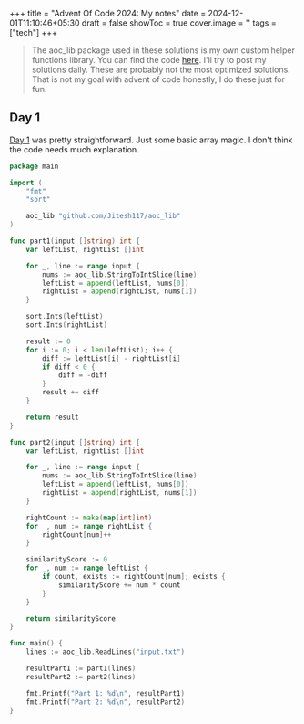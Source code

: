 +++
title = "Advent Of Code 2024: My notes"
date = 2024-12-01T11:10:46+05:30
draft = false
showToc = true
cover.image = ''
tags = ["tech"]
+++

> The aoc_lib package used in these solutions is my own custom helper functions library. You can find the code [here](https://github.com/jitesh117/aoc_lib). I'll try to post my solutions daily. These are probably not the most optimized solutions. That is not my goal with advent of code honestly, I do these just for fun.

## Day 1

[Day 1](https://adventofcode.com/2024/day/1) was pretty straightforward. Just some basic array magic. I don't think the code needs much explanation.

```go
package main

import (
	"fmt"
	"sort"

	aoc_lib "github.com/Jitesh117/aoc_lib"
)

func part1(input []string) int {
	var leftList, rightList []int

	for _, line := range input {
		nums := aoc_lib.StringToIntSlice(line)
		leftList = append(leftList, nums[0])
		rightList = append(rightList, nums[1])
	}

	sort.Ints(leftList)
	sort.Ints(rightList)

	result := 0
	for i := 0; i < len(leftList); i++ {
		diff := leftList[i] - rightList[i]
		if diff < 0 {
			diff = -diff
		}
		result += diff
	}

	return result
}

func part2(input []string) int {
	var leftList, rightList []int

	for _, line := range input {
		nums := aoc_lib.StringToIntSlice(line)
		leftList = append(leftList, nums[0])
		rightList = append(rightList, nums[1])
	}

	rightCount := make(map[int]int)
	for _, num := range rightList {
		rightCount[num]++
	}

	similarityScore := 0
	for _, num := range leftList {
		if count, exists := rightCount[num]; exists {
			similarityScore += num * count
		}
	}

	return similarityScore
}

func main() {
	lines := aoc_lib.ReadLines("input.txt")

	resultPart1 := part1(lines)
	resultPart2 := part2(lines)

	fmt.Printf("Part 1: %d\n", resultPart1)
	fmt.Printf("Part 2: %d\n", resultPart2)
}

```

